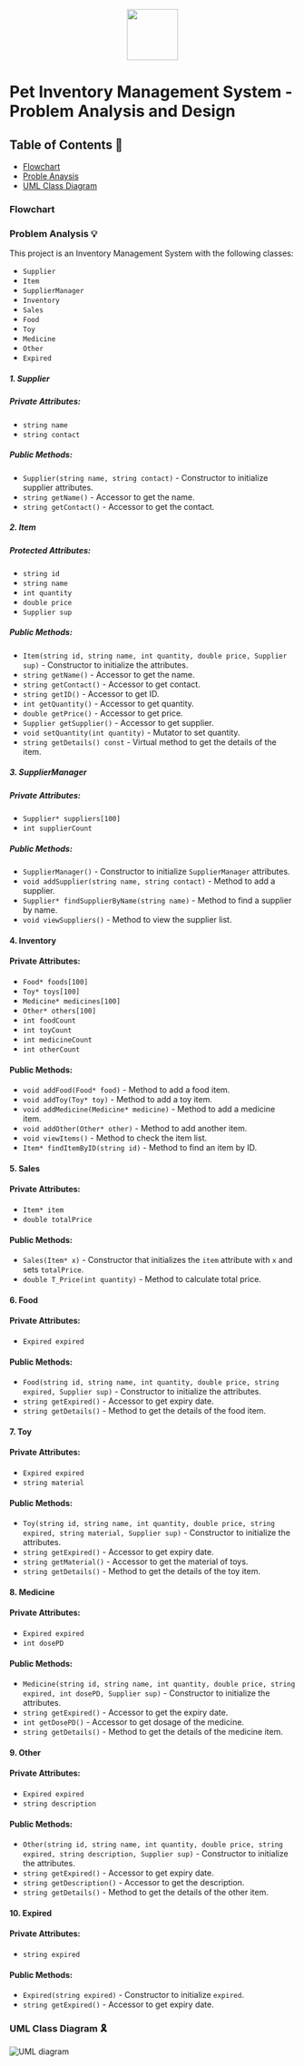 <p align="center">
  <img src="https://github.com/jjn7702/SECJ1023-PT2/blob/main/Submission/sec08_23242/Group%2010/Images/OIG3.jpg" width="90" height="90">
</p>

# Pet Inventory Management System - Problem Analysis and Design
## Table of Contents 📖
- [Flowchart](#Flowchart)
- [Proble Anaysis](#Problem-Analysis)
- [UML Class Diagram](#UML-Class-Diagram)
### Flowchart

### Problem Analysis 💡
This project is an Inventory Management System with the following classes:

- `Supplier`
- `Item`
- `SupplierManager`
- `Inventory`
- `Sales`
- `Food`
- `Toy`
- `Medicine`
- `Other`
- `Expired`

##### 1. Supplier
##### Private Attributes:
- `string name`
- `string contact`

##### Public Methods:
- `Supplier(string name, string contact)` - Constructor to initialize supplier attributes.
- `string getName()` - Accessor to get the name.
- `string getContact()` - Accessor to get the contact.

##### 2. Item
##### Protected Attributes:
- `string id`
- `string name`
- `int quantity`
- `double price`
- `Supplier sup`

##### Public Methods:
- `Item(string id, string name, int quantity, double price, Supplier sup)` - Constructor to initialize the attributes.
- `string getName()` - Accessor to get the name.
- `string getContact()` - Accessor to get contact.
- `string getID()` - Accessor to get ID.
- `int getQuantity()` - Accessor to get quantity.
- `double getPrice()` - Accessor to get price.
- `Supplier getSupplier()` - Accessor to get supplier.
- `void setQuantity(int quantity)` - Mutator to set quantity.
- `string getDetails() const` - Virtual method to get the details of the item.

##### 3. SupplierManager
##### Private Attributes:
- `Supplier* suppliers[100]`
- `int supplierCount`

##### Public Methods:
- `SupplierManager()` - Constructor to initialize `SupplierManager` attributes.
- `void addSupplier(string name, string contact)` - Method to add a supplier.
- `Supplier* findSupplierByName(string name)` - Method to find a supplier by name.
- `void viewSuppliers()` - Method to view the supplier list.

#### 4. Inventory
#### Private Attributes:
- `Food* foods[100]`
- `Toy* toys[100]`
- `Medicine* medicines[100]`
- `Other* others[100]`
- `int foodCount`
- `int toyCount`
- `int medicineCount`
- `int otherCount`

#### Public Methods:
- `void addFood(Food* food)` - Method to add a food item.
- `void addToy(Toy* toy)` - Method to add a toy item.
- `void addMedicine(Medicine* medicine)` - Method to add a medicine item.
- `void addOther(Other* other)` - Method to add another item.
- `void viewItems()` - Method to check the item list.
- `Item* findItemByID(string id)` - Method to find an item by ID.

#### 5. Sales
#### Private Attributes:
- `Item* item`
- `double totalPrice`

#### Public Methods:
- `Sales(Item* x)` - Constructor that initializes the `item` attribute with `x` and sets `totalPrice`.
- `double T_Price(int quantity)` - Method to calculate total price.

#### 6. Food
#### Private Attributes:
- `Expired expired`

#### Public Methods:
- `Food(string id, string name, int quantity, double price, string expired, Supplier sup)` - Constructor to initialize the attributes.
- `string getExpired()` - Accessor to get expiry date.
- `string getDetails()` - Method to get the details of the food item.

#### 7. Toy
#### Private Attributes:
- `Expired expired`
- `string material`

#### Public Methods:
- `Toy(string id, string name, int quantity, double price, string expired, string material, Supplier sup)` - Constructor to initialize the attributes.
- `string getExpired()` - Accessor to get expiry date.
- `string getMaterial()` - Accessor to get the material of toys.
- `string getDetails()` - Method to get the details of the toy item.

#### 8. Medicine
#### Private Attributes:
- `Expired expired`
- `int dosePD`

#### Public Methods:
- `Medicine(string id, string name, int quantity, double price, string expired, int dosePD, Supplier sup)` - Constructor to initialize the attributes.
- `string getExpired()` - Accessor to get the expiry date.
- `int getDosePD()` - Accessor to get dosage of the medicine.
- `string getDetails()` - Method to get the details of the medicine item.

#### 9. Other
#### Private Attributes:
- `Expired expired`
- `string description`

#### Public Methods:
- `Other(string id, string name, int quantity, double price, string expired, string description, Supplier sup)` - Constructor to initialize the attributes.
- `string getExpired()` - Accessor to get expiry date.
- `string getDescription()` - Accessor to get the description.
- `string getDetails()` - Method to get the details of the other item.

#### 10. Expired
#### Private Attributes:
- `string expired`

#### Public Methods:
- `Expired(string expired)` - Constructor to initialize `expired`.
- `string getExpired()` - Accessor to get expiry date.



### UML Class Diagram 🎗️

![UML diagram](https://github.com/jjn7702/SECJ1023-PT2/blob/main/Submission/sec08_23242/Group%2010/Problem%20Analysis%20and%20Design/Images/UML%20CLASS%20DIAGRAM.drawio.png)
